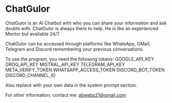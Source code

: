 # ChatGulor
ChstGulor is an AI Chatbot with who you can share your information and ask doubts with. ChatGulor is always there to help. He is like an experienced Mentor but available 24/7. 

ChatGulor can be accessed through platforms like WhatsApp, GMail, Telegram and Discord remembering your previous conversations.

To use the program, you need the following tokens:
GOOGLE_API_KEY
GROQ_API_KEY
MISTRAL_API_KEY
TELEGRAM_API_KEY
META_VERIFY_TOKEN
WHATSAPP_ACCESS_TOKEN
DISCORD_BOT_TOKEN
DISCORD_CHANNEL_ID

Also replace with your own data in the system prompt section.

For other information, contact me: abwebs21@gmail.com
